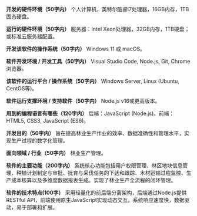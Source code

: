**开发的硬件环境（50字内）**
个人计算机，英特尔酷睿i7处理器，16GB内存，1TB固态硬盘。

**运行的硬件环境（50字内）**
服务器：Intel Xeon处理器，32GB内存，1TB硬盘；或标准云服务器配置。

**开发该软件的操作系统（50字内）**
Windows 11 或 macOS。

**软件开发环境 / 开发工具（50字内）**
Visual Studio Code, Node.js, Git, Chrome浏览器。

**该软件的运行平台 / 操作系统（50字内）**
Windows Server, Linux (Ubuntu, CentOS等)。

**软件运行支撑环境 / 支持软件（50字内）**
Node.js v16或更高版本。

**用到的编程语言有哪些（120字内）**
后端：JavaScript (Node.js)。前端：HTML5, CSS3, JavaScript (ES6)。

**开发目的（50字内）**
旨在提高林业生产作业的效率、数据准确性和管理水平，实现生产过程的数字化管理。

**面向领域 / 行业（50字内）**
林业生产管理。

**软件的主要功能（200字内）**
系统核心功能包括用户权限管理、林区地块信息管理、种植计划制定与审批、抚育与采伐任务的下达和跟踪、木材运输过程监控、生产成本核算以及多维度数据报表生成。实现了林业生产全流程的闭环管理。

**软件的技术特点(100字）**
采用轻量化的前后端分离架构，后端通过Node.js提供RESTful API，前端使用原生JavaScript实现动态交互。系统响应速度快，数据驱动，易于部署和扩展。
